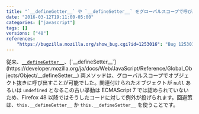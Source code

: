 ```yaml
---
title: "`__defineGetter__` や `__defineSetter__` をグローバルスコープで呼び出すことはできなくなりました"
date: "2016-03-12T19:11:00-05:00"
categories: ["javascript"]
tags: []
versions: ["48"]
references:
    "https://bugzilla.mozilla.org/show_bug.cgi?id=1253016": "Bug 1253016 - Remove legacy __defineGetter__/__defineSetter__ this behavior"
---
```

従来、[`__defineGetter__`](https://developer.mozilla.org/ja/docs/Web/JavaScript/Reference/Global_Objects/Object/__defineGetter__)、[`__defineSetter__`](https://developer.mozilla.org/ja/docs/Web/JavaScript/Reference/Global_Objects/Object/__defineSetter__) 両メソッドは、グローバルスコープでオブジェクト抜きに呼び出すことが可能でした。関連付けられたオブジェクトが `null` あるいは `undefined` となるこの古い挙動は ECMAScript 7 では認められていないため、Firefox 48 以降ではそうしたコードに対して例外が投げられます。回避策は、`this.__defineGetter__` か `this.__defineSetter__` を使うことです。
